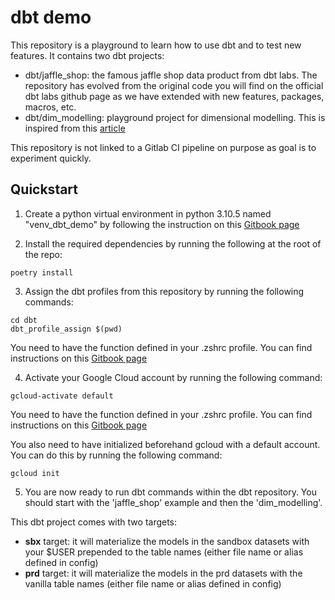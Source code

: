# dbt demo

This repository is a playground to learn how to use dbt and to test new features. It contains
two dbt projects:
- dbt/jaffle_shop: the famous jaffle shop data product from dbt labs. The repository has evolved from the original
code you will find on the official dbt labs github page as we have extended with new features,
packages, macros, etc.
- dbt/dim_modelling: playground project for dimensional modelling. This is inspired from this [article](https://docs.getdbt.com/blog/kimball-dimensional-model)

This repository is not linked to a Gitlab CI pipeline on purpose as goal is to experiment
quickly.

## Quickstart

1. Create a python virtual environment in python 3.10.5 named "venv_dbt_demo" by following the
instruction on this [Gitbook page](https://astrafy.gitbook.io/technical-cookbook/python/local-development/python-setup-pyenv)

2. Install the required dependencies by running the following at the root of the repo:
```
poetry install
```

3. Assign the dbt profiles from this repository by running the following commands:
```
cd dbt
dbt_profile_assign $(pwd)
```
You need to have the function defined in your .zshrc profile. You can find instructions on this
[Gitbook page](https://astrafy.gitbook.io/data/dbt/configuration)

4. Activate your Google Cloud account by running the following command:
```
gcloud-activate default
```
You need to have the function defined in your .zshrc profile. You can find instructions on this
[Gitbook page](https://astrafy.gitbook.io/google-cloud/configuration/authentication)

You also need to have initialized beforehand gcloud with a default account. You can do this by running
the following command:
```
gcloud init
```

5. You are now ready to run dbt commands within the dbt repository. You should start with the
'jaffle_shop' example and then the 'dim_modelling'.

This dbt project comes with two targets:

- **sbx** target: it will materialize the models in the sandbox datasets with your $USER prepended to the table names (either file name or alias defined in config)
- **prd** target: it will materialize the models in the prd datasets with the vanilla table names (either file name or alias defined in config)
